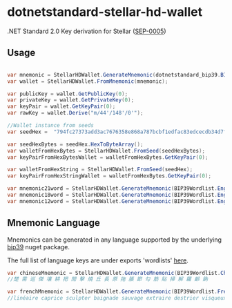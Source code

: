 # dotnetstandard-stellar-hd-wallet
.NET Standard 2.0 Key derivation for Stellar ([SEP-0005](https://github.com/stellar/stellar-protocol/blob/master/ecosystem/sep-0005.md))

## Usage

```csharp

var mnemonic = StellarHDWallet.GenerateMnemonic(dotnetstandard_bip39.BIP39Wordlist.English);
var wallet = StellarHDWallet.FromMnemonic(mnemonic);

var publicKey = wallet.GetPublicKey(0);
var privateKey = wallet.GetPrivateKey(0);
var keyPair = wallet.GetKeyPair(0);
var rawKey = wallet.Derive("m/44'/148'/0'");

//Wallet instance from seeds
var seedHex =  "794fc27373add3ac7676358e868a787bcbf1edfac83edcecdb34d7f1068c645dbadba563f3f3a4287d273ac4f052d2fc650ba953e7af1a016d7b91f4d273378f";

var seedHexBytes = seedHex.HexToByteArray();
var walletFromHexBytes = StellarHDWallet.FromSeed(seedHexBytes);
var keyPairFromHexBytesWallet = walletFromHexBytes.GetKeyPair(0);

var walletFromHexString = StellarHDWallet.FromSeed(seedHex);
var keyPairFromHexStringWallet = walletFromHexBytes.GetKeyPair(0);

var mnemonic21word = StellarHDWallet.GenerateMnemonic(BIP39Wordlist.English, 224); // 21 words
var mnemonic18word = StellarHDWallet.GenerateMnemonic(BIP39Wordlist.English, 160); // 18 words
var mnemonic12word = StellarHDWallet.GenerateMnemonic(BIP39Wordlist.English, 128); // 12 words
```

## Mnemonic Language
Mnemonics can be generated in any language supported by the underlying [bip39](https://github.com/elucidsoft/dotnetstandard-bip39) nuget package.

The full list of language keys are under exports 'wordlists' [here](https://github.com/elucidsoft/dotnetstandard-bip39/tree/master/dotnetstandard-bip39/wordlists).

```csharp
var chineseMnemonic = StellarHDWallet.GenerateMnemonic(BIP39Wordlist.ChineseSimplified); //Default is 256 entropy
//楚 需 巡 傑 壤 耕 把 閒 擊 燒 丘 長 原 拖 脹 節 勾 筋 貼 掃 解 羅 齡 鈉

var frenchMnemonic = StellarHDWallet.GenerateMnemonic(BIP39Wordlist.French); //Default is 256 entropy
//linéaire caprice sculpter baignade sauvage extraire destrier visqueux matière nation dénicher blague vaillant viande édifier nectar faiblir axial marqueur endosser sanglier usine essorer créature

